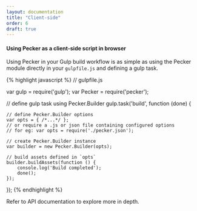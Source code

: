 ```yaml
---
layout: documentation
title: "Client-side"
order: 6
draft: true
---
```


#### Using Pecker as a client-side script in browser
Using Pecker in your Gulp build workflow is as simple as using the Pecker module directly in your ```gulpfile.js``` and defining a gulp task.

{% highlight javascript %}
// gulpfile.js

var gulp = require('gulp');
var Pecker = require('pecker');

// define gulp task using Pecker.Builder
gulp.task('build', function (done) {

	// define Pecker.Builder options
	var opts = { /*...*/ };
	// or require a .js or json file containing configured options
	// for eg: var opts = require('./pecker.json');

	// create Pecker.Builder instance
	var builder = new Pecker.Builder(opts);

	// build assets defined in `opts`
	builder.buildAssets(function () {
		console.log('Build completed');
		done();
	}); 
});
{% endhighlight %}

Refer to API documentation to explore more in depth.